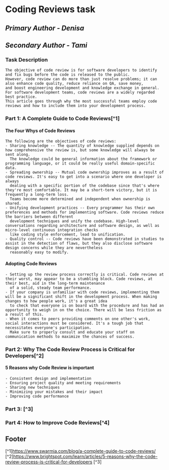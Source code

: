 # Coding Reviews task
## *Primary Author - Denisa*
## *Secondary Author - Tami*

### **Task Description**  
    The objective of code review is for software developers to identify and fix bugs before the code is released to the public. 
    However, code review can do more than just resolve problems; it can also enhance code quality, reduce reliance on QA, save money, 
    and boost engineering development and knowledge exchange in general. For software development teams, code reviews are a widely regarded best practice. 
    This article goes through why the most successful teams employ code reviews and how to include them into your development process.

### Part 1: A Complete Guide to Code Reviews[^1]

#### **The Four Whys of Code Reviews**
    The following are the objectives of code reviews:
    - Sharing knowledge -- The quantity of knowledge supplied depends on how comprehensive the review is, but some knowledge will always be sent along. 
      The knowledge could be general information about the framework or programming language, or it could be really useful domain-specific data.
    - Spreading ownership -- Mutual code ownership improves as a result of code reviews. It's easy to get into a scenario where one developer is always 
      dealing with a specific portion of the codebase since that's where they're most comfortable. It may be a short-term victory, but it is frequently a long-term loss. 
      Teams become more determined and independent when ownership is shared.
    - Unifying development practices -- Every programmer has their own preferences and methods for implementing software. Code reviews reduce the barriers between different
      development techniques and unify the codebase. High-level conversations regarding architecture and software design, as well as micro-level continuous integration checks 
      like coding style enforcement, lead to unification.
    - Quality control -- Code reviews have been demonstrated in studies to assist in the detection of flaws, but they also disclose software design concerns while they are nevertheless 
      reasonably easy to modify.

#### **Adopting Code Reviews** 
    - Setting up the review process correctly is critical. Code reviews at their worst, may appear to be a stumbling block. Code reviews, at their best, aid in the long-term maintenance 
      of a solid, steady team performance.
    - If your company is unfamiliar with code reviews, implementing them will be a significant shift in the development process. When making changes to how people work, it's a great idea 
      to check that everyone is on board with the procedure and has had an opportunity to weigh in on the choice. There will be less friction as a result of this.
    - When it comes to peers providing comments on one other's work, social interactions must be considered. It's a tough job that necessitates everyone's participation. 
      Make sure to properly consult and educate your staff on communication methods to maximize the chances of success.

### Part 2: Why The Code Review Process is Critical for Developers[^2]
      
#### **5 Reasons why Code Review is important**
    - Consistent design and implementation
    - Ensuring project quality and meeting requirements
    - Sharing new techniques
    - Minimizing your mistakes and their impact
    - Improving code performance

### Part 3: [^3]


### Part 4: How to Improve Code Reviews[^4]

## Footer
[^1]https://www.swarmia.com/blog/a-complete-guide-to-code-reviews/
[^2]https://www.brightspot.com/learn/articles/5-reasons-why-the-code-review-process-is-critical-for-developers
[^3]
